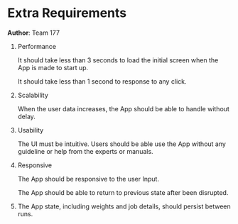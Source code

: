 # Extra Requirements


**Author**: Team 177

1. Performance

	It should take less than 3 seconds to load the initial screen when the App is made to start up. 
	
	It should take less than 1 second to response to any click.

2. Scalability

	When the user data increases, the App should be able to handle without delay.	
	
3. Usability

	The UI must be intuitive. Users should be able use the App without any guideline or help from the experts or manuals.

4. Responsive
	
	The App should be responsive to the user Input.
	
	The App should be able to return to previous state after been disrupted.

5. The App state, including weights and job details, should persist between runs. 
